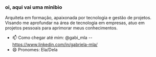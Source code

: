 ### oi, aqui vai uma minibio
Arquiteta em formação, apaixonada por tecnologia e gestão de projetos. Visando me aprofundar na área de tecnologia em empresas, atuo em projetos pessoais para aprimorar meus conhecimentos. 

- 📫 Como chegar até mim: @gabi_mla -- https://www.linkedin.com/in/gabriela-mla/
- 😄 Pronomes: Ela/Dela
